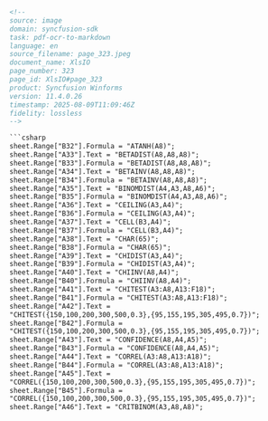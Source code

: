 ```html
<!--
source: image
domain: syncfusion-sdk
task: pdf-ocr-to-markdown
language: en
source_filename: page_323.jpeg
document_name: XlsIO
page_number: 323
page_id: XlsIO#page_323
product: Syncfusion Winforms
version: 11.4.0.26
timestamp: 2025-08-09T11:09:46Z
fidelity: lossless
-->

```csharp
sheet.Range["B32"].Formula = "ATANH(A8)";
sheet.Range["A33"].Text = "BETADIST(A8,A8,A8)";
sheet.Range["B33"].Formula = "BETADIST(A8,A8,A8)";
sheet.Range["A34"].Text = "BETAINV(A8,A8,A8)";
sheet.Range["B34"].Formula = "BETAINV(A8,A8,A8)";
sheet.Range["A35"].Text = "BINOMDIST(A4,A3,A8,A6)";
sheet.Range["B35"].Formula = "BINOMDIST(A4,A3,A8,A6)";
sheet.Range["A36"].Text = "CEILING(A3,A4)";
sheet.Range["B36"].Formula = "CEILING(A3,A4)";
sheet.Range["A37"].Text = "CELL(B3,A4)";
sheet.Range["B37"].Formula = "CELL(B3,A4)";
sheet.Range["A38"].Text = "CHAR(65)";
sheet.Range["B38"].Formula = "CHAR(65)";
sheet.Range["A39"].Text = "CHIDIST(A3,A4)";
sheet.Range["B39"].Formula = "CHIDIST(A3,A4)";
sheet.Range["A40"].Text = "CHIINV(A8,A4)";
sheet.Range["B40"].Formula = "CHIINV(A8,A4)";
sheet.Range["A41"].Text = "CHITEST(A3:A8,A13:F18)";
sheet.Range["B41"].Formula = "CHITEST(A3:A8,A13:F18)";
sheet.Range["A42"].Text = 
"CHITEST({150,100,200,300,500,0.3},{95,155,195,305,495,0.7})";
sheet.Range["B42"].Formula = 
"CHITEST({150,100,200,300,500,0.3},{95,155,195,305,495,0.7})";
sheet.Range["A43"].Text = "CONFIDENCE(A8,A4,A5)";
sheet.Range["B43"].Formula = "CONFIDENCE(A8,A4,A5)";
sheet.Range["A44"].Text = "CORREL(A3:A8,A13:A18)";
sheet.Range["B44"].Formula = "CORREL(A3:A8,A13:A18)";
sheet.Range["A45"].Text = 
"CORREL({150,100,200,300,500,0.3},{95,155,195,305,495,0.7})";
sheet.Range["B45"].Formula = 
"CORREL({150,100,200,300,500,0.3},{95,155,195,305,495,0.7})";
sheet.Range["A46"].Text = "CRITBINOM(A3,A8,A8)";
```

<!-- tags: [Syncfusion Winforms, XlsIO, Version: 11.4.0.26] keywords: [sheet.Range, Formula, Text, ATANH, BETADIST, BETAINV, BINOMDIST, CEILING, CELL, CHAR, CHIDIST, CHIINV, CHITEST, CONFIDENCE, CORREL, CRITBINOM] -->
```